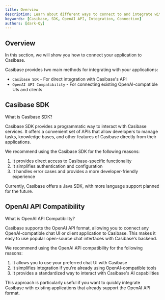 ```yaml
---
title: Overview
description: Learn about different ways to connect to and integrate with Casibase.
keywords: [Casibase, SDK, OpenAI API, Integration, Connection]
authors: [dark-Qy]
---
```

## Overview

In this section, we will show you how to connect your application to Casibase.

Casibase provides two main methods for integrating with your applications:

* `Casibase SDK` - For direct integration with Casibase's API
* `OpenAI API Compatibility` - For connecting existing OpenAI-compatible UIs and clients

## Casibase SDK

What is Casibase SDK?

Casibase SDK provides a programmatic way to interact with Casibase services. It offers a convenient set of APIs that allow developers to manage tasks, knowledge bases, and other features of Casibase directly from their applications.

We recommend using the Casibase SDK for the following reasons:

1. It provides direct access to Casibase-specific functionality
2. It simplifies authentication and configuration
3. It handles error cases and provides a more developer-friendly experience

Currently, Casibase offers a Java SDK, with more language support planned for the future.

## OpenAI API Compatibility

What is OpenAI API Compatibility?

Casibase supports the OpenAI API format, allowing you to connect any OpenAI-compatible chat UI or client application to Casibase. This makes it easy to use popular open-source chat interfaces with Casibase's backend.

We recommend using the OpenAI API compatibility for the following reasons:

1. It allows you to use your preferred chat UI with Casibase
2. It simplifies integration if you're already using OpenAI-compatible tools
3. It provides a standardized way to interact with Casibase's AI capabilities

This approach is particularly useful if you want to quickly integrate Casibase with existing applications that already support the OpenAI API format.
